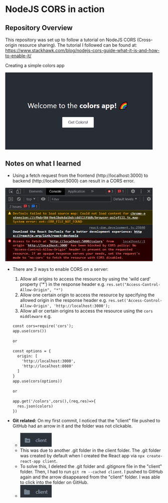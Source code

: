 # NodeJS CORS in action

## Repository Overview
This repository was set up to follow a tutorial on NodeJS CORS (Cross-origin resource sharing). The tutorial I followed can be found at: https://www.stackhawk.com/blog/nodejs-cors-guide-what-it-is-and-how-to-enable-it/

Creating a simple colors app

<img src="./images/colors-app.png" width="470" alt="Simple colors app">

## Notes on what I learned
* Using a fetch request from the frontend (http://localhost:3000) to backend (http://localhost:5000) can result in a CORS error.

<img src="images/cors-error.png" width="470" alt="CORS error in browser's console">

* There are 3 ways to enable CORS on a server:
    1. Allow all origins to access the resource by using the 'wild card' property ('*') in the response header e.g. `res.set("Access-Control-Allow-Origin", "*")`
    2. Allow one certain origin to access the resource by specifying the allowed origin in the response header e.g. `res.set('Access-Control-Allow-Origin', 'http://localhost:3000');`
    3. Allow all or certain origins to access the resource using the `cors middleware` e.g.

      const cors=require('cors');
      app.use(cors())

      or

      const options = {
        origin: [
          'http://localhost:3000',
          'http://localhost:8080'
        ]
      }
      app.use(cors(options))

      or

      app.get('/colors',cors(),(req,res)=>{
        res.json(colors)
      })

* **Git related:** On my first commit, I noticed that the "client" file pushed to GitHub had an arrow in it and the folder was not clickable.
  * <img src="images/folder-arrow.png" width="100" alt="Arrow on 'client' folder">
  * This was due to another .git folder in the client folder. The .git folder was created by default when I created the React app via `npx create-react-app client`.
  * To solve this, I deleted the .git folder and .gitignore file in the "client" folder. Then, I had to run `git rm --cached client`. I pushed to GitHub again and the arrow disappeared from the "client" folder. I was able to click into the folder on GitHub.
  * <img src="images/folder-no-arrow.png" width="100" alt="No arrow on 'client' folder">
